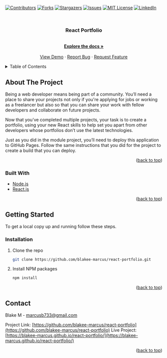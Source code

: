 [![Contributors][contributors-shield]][contributors-url]
[![Forks][forks-shield]][forks-url]
[![Stargazers][stars-shield]][stars-url]
[![Issues][issues-shield]][issues-url]
[![MIT License][license-shield]][license-url]
[![LinkedIn][linkedin-shield]][linkedin-url]

<!-- PROJECT LOGO -->
<br />
<div align="center">

<h3 align="center">React Portfolio</h3>

  <p align="center">
    <br />
    <a href="https://github.com/blakee-marcus/react-portfolio"><strong>Explore the docs »</strong></a>
    <br />
    <br />
    <a href="https://blakee-marcus.github.io/react-portfolio/">View Demo</a>
    ·
    <a href="https://github.com/blakee-marcus/react-portfolio/issues">Report Bug</a>
    ·
    <a href="https://github.com/blakee-marcus/react-portfolio/issues">Request Feature</a>
  </p>
</div>

<!-- TABLE OF CONTENTS -->
<details>
  <summary>Table of Contents</summary>
  <ol>
    <li>
      <a href="#about-the-project">About The Project</a>
      <ul>
        <li><a href="#built-with">Built With</a></li>
      </ul>
    </li>
    <li>
      <a href="#getting-started">Getting Started</a>
      <ul>
        <li><a href="#installation">Installation</a></li>
      </ul>
    </li>
    <li><a href="#contact">Contact</a></li>
    
  </ol>
</details>

<!-- ABOUT THE PROJECT -->

## About The Project

Being a web developer means being part of a community. You’ll need a place to share your projects not only if you're applying for jobs or working as a freelancer but also so that you can share your work with fellow developers and collaborate on future projects.

Now that you’ve completed multiple projects, your task is to create a portfolio, using your new React skills to help set you apart from other developers whose portfolios don’t use the latest technologies.

Just as you did in the module project, you’ll need to deploy this application to GitHub Pages. Follow the same instructions that you did for the project to create a build that you can deploy.

<p align="right">(<a href="#top">back to top</a>)</p>

### Built With

- [Node.js](https://nodejs.org/en/)
- [React.js](https://reactjs.org/)

<p align="right">(<a href="#top">back to top</a>)</p>

<!-- GETTING STARTED -->

## Getting Started

To get a local copy up and running follow these steps.

### Installation

1. Clone the repo
   ```sh
   git clone https://github.com/blakee-marcus/react-portfolio.git
   ```
2. Install NPM packages
   ```sh
   npm install
   ```

<p align="right">(<a href="#top">back to top</a>)</p>

<!-- CONTACT -->

## Contact

Blake M - marcusb733@gmail.com

Project Link: [https://github.com/blakee-marcus/react-portfolio](https://github.com/blakee-marcus/react-portfolio)
Live Project: [https://blakee-marcus.github.io/react-portfolio/](https://blakee-marcus.github.io/react-portfolio/)

<p align="right">(<a href="#top">back to top</a>)</p>

<!-- MARKDOWN LINKS & IMAGES -->
<!-- https://www.markdownguide.org/basic-syntax/#reference-style-links -->

[contributors-shield]: https://img.shields.io/github/contributors/blakee-marcus/react-portfolio.svg?style=for-the-badge
[contributors-url]: https://github.com/blakee-marcus/react-portfolio/graphs/contributors
[forks-shield]: https://img.shields.io/github/forks/blakee-marcus/react-portfolio.svg?style=for-the-badge
[forks-url]: https://github.com/blakee-marcus/react-portfolio/network/members
[stars-shield]: https://img.shields.io/github/stars/blakee-marcus/react-portfolio.svg?style=for-the-badge
[stars-url]: https://github.com/blakee-marcus/react-portfolio/stargazers
[issues-shield]: https://img.shields.io/github/issues/blakee-marcus/react-portfolio.svg?style=for-the-badge
[issues-url]: https://github.com/blakee-marcus/react-portfolio/issues
[license-shield]: https://img.shields.io/github/license/blakee-marcus/react-portfolio.svg?style=for-the-badge
[license-url]: https://github.com/blakee-marcus/react-portfolio/blob/master/LICENSE.txt
[linkedin-shield]: https://img.shields.io/badge/-LinkedIn-black.svg?style=for-the-badge&logo=linkedin&colorB=555
[linkedin-url]: https://linkedin.com/in/blake-marcus
[product-screenshot]: images/screenshot.png
